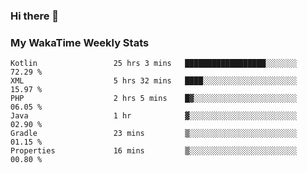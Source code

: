 ### Hi there 👋

<!--
**royschrauwen/royschrauwen** is a ✨ _special_ ✨ repository because its `README.md` (this file) appears on your GitHub profile.

Here are some ideas to get you started:

- 🔭 I’m currently working on ...
- 🌱 I’m currently learning ...
- 👯 I’m looking to collaborate on ...
- 🤔 I’m looking for help with ...
- 💬 Ask me about ...
- 📫 How to reach me: ...
- 😄 Pronouns: ...
- ⚡ Fun fact: ...
-->


### My WakaTime Weekly Stats
<!--START_SECTION:waka-->

```text
Kotlin                 25 hrs 3 mins   ██████████████████░░░░░░░   72.29 %
XML                    5 hrs 32 mins   ████░░░░░░░░░░░░░░░░░░░░░   15.97 %
PHP                    2 hrs 5 mins    █▓░░░░░░░░░░░░░░░░░░░░░░░   06.05 %
Java                   1 hr            ▓░░░░░░░░░░░░░░░░░░░░░░░░   02.90 %
Gradle                 23 mins         ▒░░░░░░░░░░░░░░░░░░░░░░░░   01.15 %
Properties             16 mins         ▒░░░░░░░░░░░░░░░░░░░░░░░░   00.80 %
```

<!--END_SECTION:waka-->
